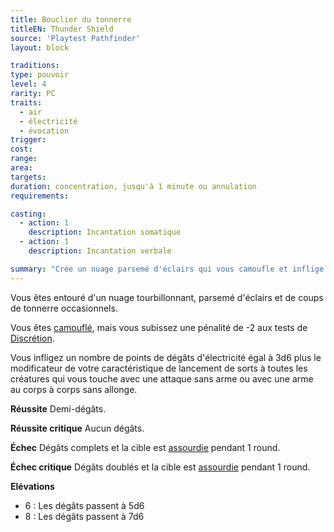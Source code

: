 ```yaml
---
title: Bouclier du tonnerre
titleEN: Thunder Shield
source: 'Playtest Pathfinder'
layout: block

traditions:
type: pouvoir
level: 4
rarity: PC
traits:
  - air
  - électricité
  - évocation
trigger: 
cost: 
range: 
area: 
targets: 
duration: concentration, jusqu'à 1 minute ou annulation
requirements: 

casting:
  - action: 1
    description: Incantation somatique
  - action: 1
    description: Incantation verbale

summary: "Crée un nuage parsemé d'éclairs qui vous camoufle et inflige de dégâts à vos attaquants."
---
```

Vous êtes entouré d'un nuage tourbillonnant, parsemé d'éclairs et de coups de tonnerre occasionnels.

Vous êtes [camouflé](/conditions/camouflé.html), mais vous subissez une pénalité de -2 aux tests de [Discrétion](/compétences/discrétion.html).

Vous infligez un nombre de points de dégâts d'électricité égal à 3d6 plus le modificateur de votre caractéristique de lancement de sorts à toutes les créatures qui vous touche avec une attaque sans arme ou avec une arme au corps à corps sans allonge.

**Réussite** Demi-dégâts.

**Réussite critique** Aucun dégâts.

**Échec** Dégâts complets et la cible est [assourdie](/conditions/assourdi.html) pendant 1 round.

**Échec critique** Dégâts doublés et la cible est [assourdie](/conditions/assourdi.html) pendant 1 round.


**Elévations**
* 6 : Les dégâts passent à 5d6
* 8 : Les dégâts passent à 7d6
